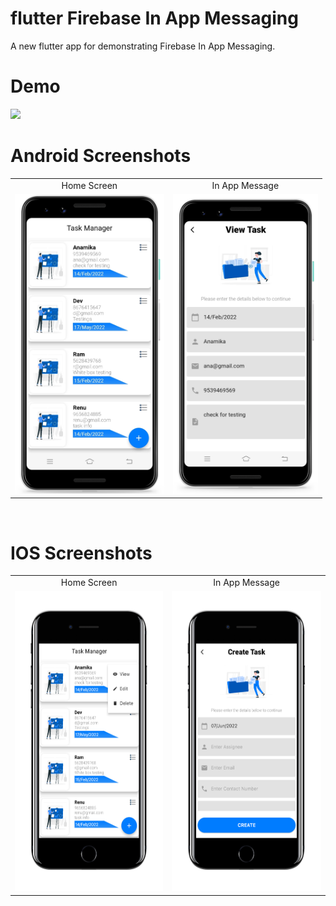 # flutter Firebase In App Messaging
A new flutter app for demonstrating Firebase In App Messaging.

# Demo
<img src="https://github.com/MarvelApps-Flutter/flutter_firebase_realtime_database/blob/master/screenshots/gif/demo.gif" height="480px"></td>

# Android Screenshots

<table>
  <tr>
    <td align="center" valign="center">Home Screen</td>
     <td align="center" valign="center">In App Message</td>
  </tr>
  <tr>
    <td><img src="https://github.com/MarvelApps-Flutter/flutter_firebase_realtime_database/blob/dev/screenshots/android/android1.png" height="480px"></td>
    <td><img src="https://github.com/MarvelApps-Flutter/flutter_firebase_realtime_database/blob/dev/screenshots/android/android2.png" height="480px"></td>
  </tr>
 </table>
</br>

# IOS Screenshots

<table>
  <tr>
    <td align="center" valign="center">Home Screen</td>
     <td align="center" valign="center">In App Message</td>
  </tr>
  <tr>
    <td><img src="https://github.com/MarvelApps-Flutter/flutter_firebase_realtime_database/blob/dev/screenshots/ios/ios1.png" height="480px"></td>
    <td><img src="https://github.com/MarvelApps-Flutter/flutter_firebase_realtime_database/blob/dev/screenshots/ios/ios2.png" height="480px"></td>
  </tr>
 </table>
